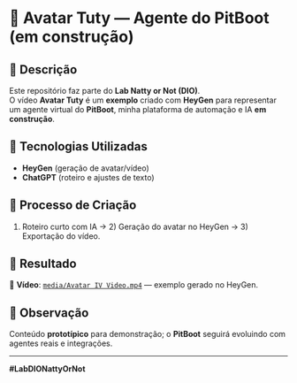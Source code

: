 # 🤖 Avatar Tuty — Agente do PitBoot (em construção)

## 📒 Descrição
Este repositório faz parte do **Lab Natty or Not (DIO)**.  
O vídeo **Avatar Tuty** é um **exemplo** criado com **HeyGen** para representar um agente virtual do **PitBoot**, minha plataforma de automação e IA **em construção**.

## 🤖 Tecnologias Utilizadas
- **HeyGen** (geração de avatar/vídeo)
- **ChatGPT** (roteiro e ajustes de texto)

## 🧐 Processo de Criação
1) Roteiro curto com IA → 2) Geração do avatar no HeyGen → 3) Exportação do vídeo.

## 🚀 Resultado
🎥 **Vídeo**: [`media/Avatar IV Video.mp4`](media/Avatar%20IV%20Video.mp4) — exemplo gerado no HeyGen.

## 💭 Observação
Conteúdo **prototípico** para demonstração; o **PitBoot** seguirá evoluindo com agentes reais e integrações.

---
**#LabDIONattyOrNot**
